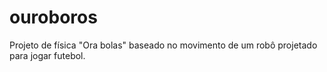 # ouroboros
Projeto de física "Ora bolas" baseado no movimento de um robô projetado para jogar futebol.
